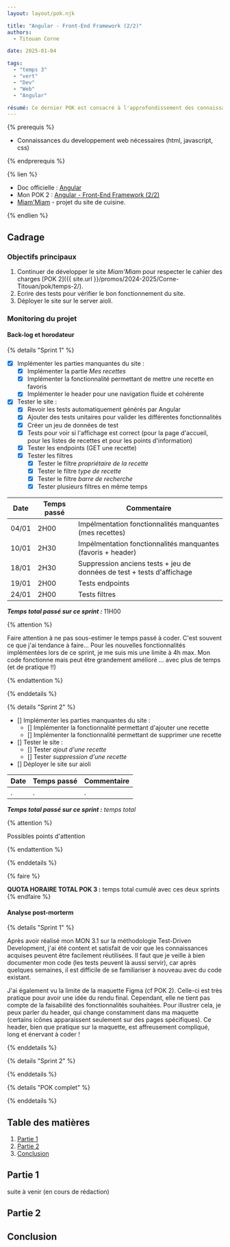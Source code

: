 ```yaml
---
layout: layout/pok.njk

title: "Angular - Front-End Framework (2/2)"
authors:
  - Titouan Corne

date: 2025-01-04

tags:
  - "temps 3"
  - "vert"
  - "Dev"
  - "Web"
  - "Angular"

résumé: Ce dernier POK est consacré à l'approfondissement des connaissances du language de programmation Angular. C'est la suite de mon POK2. Je vais ainsi continuer de développer le site de cuisine Miam'Miam, j'aimerais implémenter les fonctionnalités manquantes (ajout de recette, ...), mais aussi j'aimerais écrire des tests unitaires et déployer le site sur le serveur aioli (serveur de Do-It).
---
```


{% prerequis %}

- Connaissances du developpement web nécessaires (html, javascript, css)

{% endprerequis %}

{% lien %}

- Doc officielle : [Angular](https://angular.dev/overview)
- Mon POK 2 : [Angular - Front-End Framework (2/2)](http://localhost:8080/promos/2024-2025/Corne-Titouan/pok/temps-2/)
- [Miam'Miam](https://github.com/TitouanCorne/ApprendreAngular/tree/main/CuisineWebSite) - projet du site de cuisine.

{% endlien %}

## Cadrage

### Objectifs principaux

1. Continuer de développer le site *Miam'Miam* pour respecter le cahier des charges [POK 2]({{ site.url }}/promos/2024-2025/Corne-Titouan/pok/temps-2/).
2. Ecrire des tests pour vérifier le bon fonctionnement du site.
3. Déployer le site sur le server aioli.

### Monitoring du projet

#### Back-log et horodateur

{% details "Sprint 1" %}

- [x] Implémenter les parties manquantes du site :
  - [x] Implémenter la partie *Mes recettes*
  - [x] Implémenter la fonctionnalité permettant de mettre une recette en favoris
  - [x] Implémenter le header pour une navigation fluide et cohérente
- [x] Tester le site :
  - [x] Revoir les tests automatiquement générés par Angular
  - [x] Ajouter des tests unitaires pour valider les différentes fonctionnalités
  - [x] Créer un jeu de données de test
  - [x] Tests pour voir si l'affichage est correct (pour la page d'accueil, pour les listes de recettes et pour les points d'information)
  - [x] Tester les endpoints (GET une recette)
  - [x] Tester les filtres
    - [x] Tester le filtre *propriétaire de la recette*
    - [x] Tester le filtre *type de recette*
    - [x] Tester le filtre *barre de recherche*
    - [x] Tester plusieurs filtres en même temps

| Date | Temps passé | Commentaire |
| -------- | -------- | -------- |
| 04/01 | 2H00 | Impélmentation fonctionnalités manquantes (mes recettes) |
| 10/01 | 2H30 | Impélmentation fonctionnalités manquantes (favoris + header)|
| 18/01 | 2H30 | Suppression anciens tests + jeu de données de test + tests d'affichage |
| 19/01 | 2H00 | Tests endpoints |
| 24/01 | 2H00 | Tests filtres |

***Temps total passé sur ce sprint :*** 11H00

{% attention %}

Faire attention à ne pas sous-estimer le temps passé à coder. C'est souvent ce que j'ai tendance à faire... Pour les nouvelles fonctionnalités implémentées lors de ce sprint, je me suis mis une limite à 4h max. Mon code fonctionne mais peut être grandement amélioré ... avec plus de temps (et de pratique !!)

{% endattention %}

{% enddetails %}

{% details "Sprint 2" %}

- [] Implémenter les parties manquantes du site :
  - [] Implémenter la fonctionnalité permettant d'ajouter une recette
  - [] Implémenter la fonctionnalité permettant de supprimer une recette
- [] Tester le site :
  - [] Tester *ajout d'une recette*
  - [] Tester *suppression d'une recette*
- [] Déployer le site sur aioli

| Date | Temps passé | Commentaire |
| -------- | -------- | -------- |
| . | . | . |

***Temps total passé sur ce sprint :*** *temps total*

{% attention %}

Possibles points d'attention

{% endattention %}

{% enddetails %}

{% faire %}

**QUOTA HORAIRE TOTAL POK 3 :** temps total cumulé avec ces deux sprints
{% endfaire %}

#### Analyse post-morterm

{% details "Sprint 1" %}

Après avoir réalisé mon MON 3.1 sur la méthodologie Test-Driven Development, j'ai été content et satisfait de voir que les connaissances acquises peuvent être facilement réutilisées. Il faut que je veille à bien documenter mon code (les tests peuvent là aussi servir), car après quelques semaines, il est difficile de se familiariser à nouveau avec du code existant.

J'ai également vu la limite de la maquette Figma (cf POK 2). Celle-ci est très pratique pour avoir une idée du rendu final. Cependant, elle ne tient pas compte de la faisabilité des fonctionnalités souhaitées. Pour illustrer cela, je peux parler du header, qui change constamment dans ma maquette (certains icônes apparaissent seulement sur des pages spécifiques). Ce header, bien que pratique sur la maquette, est affreusement compliqué, long et énervant à coder !

{% enddetails %}

{% details "Sprint 2" %}

{% enddetails %}

{% details "POK complet" %}

{% enddetails %}

## Table des matières

1. [Partie 1](#section1)
2. [Partie 2](#section2)
3. [Conclusion](#section3)

## Partie 1 <a id="section1"></a>

suite à venir (en cours de rédaction)

## Partie 2 <a id="section2"></a>

## Conclusion <a id="section3"></a>
